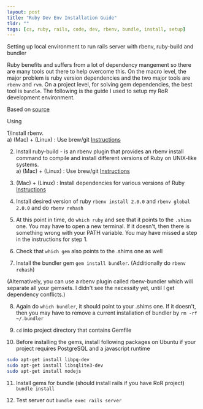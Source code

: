 ```yaml
---
layout: post
title: "Ruby Dev Env Installation Guide"
tldr: ""
tags: [cs, ruby, rails, code, dev, rbenv, bundle, install, setup]
---
```


Setting up local environment to run rails server with rbenv, ruby-build and bundler

Ruby benefits and suffers from a lot of dependency mangement so there are many tools out there to help overcome this. On the macro level, the major problem is ruby version dependencies and the two major tools are `rbenv` and `rvm`. On a project level, for solving gem dependencies, the best tool is `bundle`. The following is the guide I used to setup my RoR development environment.

Based on [source][source]

[source]: https://gist.github.com/MicahElliott/2407918
[1]: https://github.com/sstephenson/rbenv#basic-github-checkout
[2]: https://github.com/sstephenson/ruby-build
[3]: https://github.com/sstephenson/ruby-build/wiki

Using 

1)Install rbenv.    
    a) (Mac) + (Linux) : Use brew/git [Instructions][1]   
	
2) Install ruby-build -  is an rbenv plugin that provides an rbenv install command to compile and install different versions of Ruby on UNIX-like systems.   
    a) (Mac) + (Linux) : Use brew/git [Instructions][2]   

3) (Mac) + (Linux) : Install dependencies for various versions of Ruby [Instructions][3]

4) Install desired version of ruby 
`rbenv install 2.0.0` and `rbenv global 2.0.0` and do `rbenv rehash`

5) At this point in time, do `which ruby` and see that it points to the `.shims` one. You may have to open a new terminal. If it doesn't, then there is something wrong with your PATH variable. You may have missed a step in the instructions for step 1.

6) Check that `which gem` also points to the .shims one as well

7) Install the bundler gem `gem install bundler`. (Additionally do `rbenv rehash`)

(Alternatively, you can use a rbenv plugin called rbenv-bundler which will separate all your gemsets. I didn't see the necessity yet, until I get dependency conflicts.)

8) Again do `which bundler`, it should point to your .shims one. If it doesn't, then you may have to remove a current installation of bundler by `rm -rf ~/.bundler`

9) `cd` into project directory that contains Gemfile

10) Before installing the gems, install following packages on Ubuntu if your project requires PostgreSQL and a javascript runtime
```bash
sudo apt-get install libpq-dev
sudo apt-get install libsqlite3-dev
sudo apt-get install nodejs
```

11) Install gems for bundle (should install rails if you have RoR project)
`bundle install`

12) Test server out
`bundle exec rails server`

